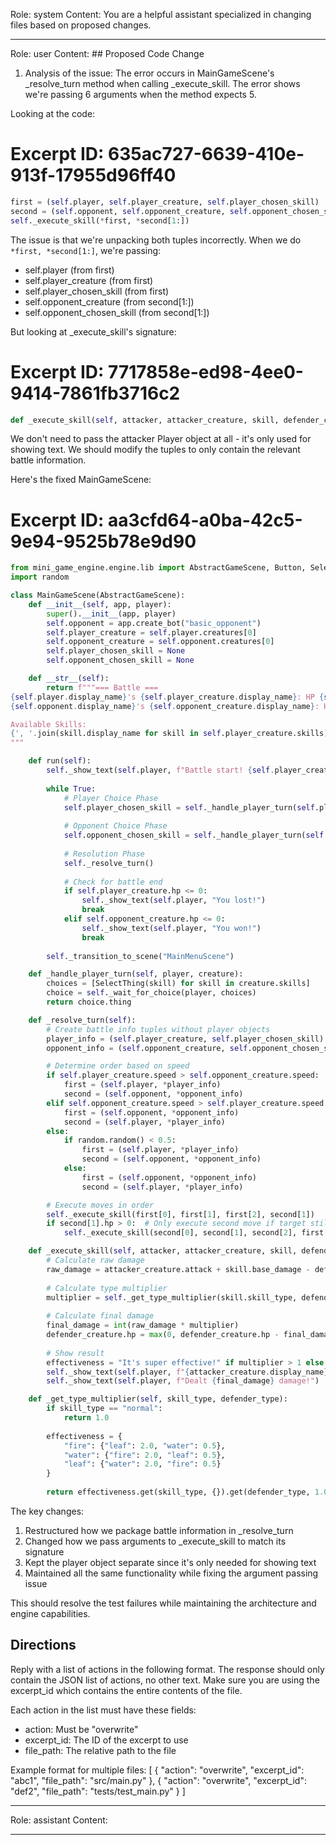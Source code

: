 Role: system
Content: You are a helpful assistant specialized in changing files based on proposed changes.
__________________
Role: user
Content: ## Proposed Code Change
1. Analysis of the issue:
The error occurs in MainGameScene's _resolve_turn method when calling _execute_skill. The error shows we're passing 6 arguments when the method expects 5.

Looking at the code:
# Excerpt ID: 635ac727-6639-410e-913f-17955d96ff40
```python
first = (self.player, self.player_creature, self.player_chosen_skill)
second = (self.opponent, self.opponent_creature, self.opponent_chosen_skill)
self._execute_skill(*first, *second[1:])
```

The issue is that we're unpacking both tuples incorrectly. When we do `*first, *second[1:]`, we're passing:
- self.player (from first)
- self.player_creature (from first) 
- self.player_chosen_skill (from first)
- self.opponent_creature (from second[1:])
- self.opponent_chosen_skill (from second[1:])

But looking at _execute_skill's signature:
# Excerpt ID: 7717858e-ed98-4ee0-9414-7861fb3716c2
```python
def _execute_skill(self, attacker, attacker_creature, skill, defender_creature)
```

We don't need to pass the attacker Player object at all - it's only used for showing text. We should modify the tuples to only contain the relevant battle information.

Here's the fixed MainGameScene:

# Excerpt ID: aa3cfd64-a0ba-42c5-9e94-9525b78e9d90
```python main_game/scenes/main_game_scene.py
from mini_game_engine.engine.lib import AbstractGameScene, Button, SelectThing
import random

class MainGameScene(AbstractGameScene):
    def __init__(self, app, player):
        super().__init__(app, player)
        self.opponent = app.create_bot("basic_opponent")
        self.player_creature = self.player.creatures[0]
        self.opponent_creature = self.opponent.creatures[0]
        self.player_chosen_skill = None
        self.opponent_chosen_skill = None

    def __str__(self):
        return f"""=== Battle ===
{self.player.display_name}'s {self.player_creature.display_name}: HP {self.player_creature.hp}/{self.player_creature.max_hp}
{self.opponent.display_name}'s {self.opponent_creature.display_name}: HP {self.opponent_creature.hp}/{self.opponent_creature.max_hp}

Available Skills:
{', '.join(skill.display_name for skill in self.player_creature.skills)}
"""

    def run(self):
        self._show_text(self.player, f"Battle start! {self.player_creature.display_name} vs {self.opponent_creature.display_name}")
        
        while True:
            # Player Choice Phase
            self.player_chosen_skill = self._handle_player_turn(self.player, self.player_creature)
            
            # Opponent Choice Phase
            self.opponent_chosen_skill = self._handle_player_turn(self.opponent, self.opponent_creature)
            
            # Resolution Phase
            self._resolve_turn()
            
            # Check for battle end
            if self.player_creature.hp <= 0:
                self._show_text(self.player, "You lost!")
                break
            elif self.opponent_creature.hp <= 0:
                self._show_text(self.player, "You won!")
                break
        
        self._transition_to_scene("MainMenuScene")

    def _handle_player_turn(self, player, creature):
        choices = [SelectThing(skill) for skill in creature.skills]
        choice = self._wait_for_choice(player, choices)
        return choice.thing

    def _resolve_turn(self):
        # Create battle info tuples without player objects
        player_info = (self.player_creature, self.player_chosen_skill)
        opponent_info = (self.opponent_creature, self.opponent_chosen_skill)

        # Determine order based on speed
        if self.player_creature.speed > self.opponent_creature.speed:
            first = (self.player, *player_info)
            second = (self.opponent, *opponent_info)
        elif self.opponent_creature.speed > self.player_creature.speed:
            first = (self.opponent, *opponent_info)
            second = (self.player, *player_info)
        else:
            if random.random() < 0.5:
                first = (self.player, *player_info)
                second = (self.opponent, *opponent_info)
            else:
                first = (self.opponent, *opponent_info)
                second = (self.player, *player_info)

        # Execute moves in order
        self._execute_skill(first[0], first[1], first[2], second[1])
        if second[1].hp > 0:  # Only execute second move if target still alive
            self._execute_skill(second[0], second[1], second[2], first[1])

    def _execute_skill(self, attacker, attacker_creature, skill, defender_creature):
        # Calculate raw damage
        raw_damage = attacker_creature.attack + skill.base_damage - defender_creature.defense
        
        # Calculate type multiplier
        multiplier = self._get_type_multiplier(skill.skill_type, defender_creature.creature_type)
        
        # Calculate final damage
        final_damage = int(raw_damage * multiplier)
        defender_creature.hp = max(0, defender_creature.hp - final_damage)
        
        # Show result
        effectiveness = "It's super effective!" if multiplier > 1 else "It's not very effective..." if multiplier < 1 else ""
        self._show_text(self.player, f"{attacker_creature.display_name} used {skill.display_name}! {effectiveness}")
        self._show_text(self.player, f"Dealt {final_damage} damage!")

    def _get_type_multiplier(self, skill_type, defender_type):
        if skill_type == "normal":
            return 1.0
        
        effectiveness = {
            "fire": {"leaf": 2.0, "water": 0.5},
            "water": {"fire": 2.0, "leaf": 0.5},
            "leaf": {"water": 2.0, "fire": 0.5}
        }
        
        return effectiveness.get(skill_type, {}).get(defender_type, 1.0)
```

The key changes:
1. Restructured how we package battle information in _resolve_turn
2. Changed how we pass arguments to _execute_skill to match its signature
3. Kept the player object separate since it's only needed for showing text
4. Maintained all the same functionality while fixing the argument passing issue

This should resolve the test failures while maintaining the architecture and engine capabilities.

## Directions
Reply with a list of actions in the following format. The response should only contain the JSON list of actions, no other text.
Make sure you are using the excerpt_id which contains the entire contents of the file.

Each action in the list must have these fields:
- action: Must be "overwrite"
- excerpt_id: The ID of the excerpt to use
- file_path: The relative path to the file

Example format for multiple files:
[
    {
        "action": "overwrite",
        "excerpt_id": "abc1",
        "file_path": "src/main.py"
    },
    {
        "action": "overwrite",
        "excerpt_id": "def2",
        "file_path": "tests/test_main.py"
    }
]
__________________
Role: assistant
Content: 
__________________
